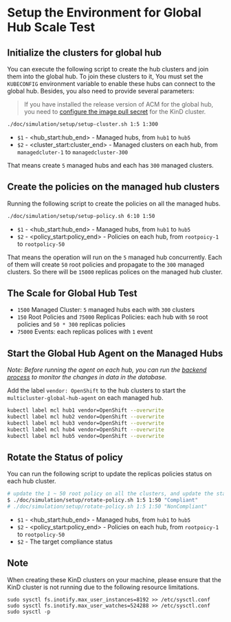 # Setup the Environment for Global Hub Scale Test

## Initialize the clusters for global hub

You can execute the following script to create the hub clusters and join them into the global hub. To join these clusters to it, You must set the `KUBECONFIG` environment variable to enable these hubs can connect to the global hub. Besides, you also need to provide several parameters:

> If you have installed the release version of ACM for the global hub, you need to [configure the image pull secret](https://docs.redhat.com/en/documentation/red_hat_advanced_cluster_management_for_kubernetes/2.12/html-single/clusters/index#import-gui-prereqs) for the KinD cluster.

```bash
./doc/simulation/setup/setup-cluster.sh 1:5 1:300 
```

- `$1` - <hub_start:hub_end> - Managed hubs, from `hub1` to `hub5`
- `$2` - <cluster_start:cluster_end> - Managed clusters on each hub, from `managedcluter-1` to `managedcluster-300`

That means create `5` managed hubs and each has `300` managed clusters.

## Create the policies on the managed hub clusters

Running the following script to create the policies on all the managed hubs.

```bash
./doc/simulation/setup/setup-policy.sh 6:10 1:50 
```

- `$1` - <hub_start:hub_end> - Managed hubs, from `hub1` to `hub5`
- `$2` - <policy_start:policy_end> - Policies on each hub, from `rootpoicy-1` to `rootpolicy-50`

That means the operation will run on the `5` managed hub concurrently. Each of them will create `50` root policies and propagate to the `300` managed clusters. So there will be `15000` replicas polices on the managed hub cluster. 

## The Scale for Global Hub Test

- `1500` Managed Cluster: `5` managed hubs each with `300` clusters
- `150` Root Policies and `75000` Replicas Policies: each hub with `50` root policies and `50 * 300` replicas policies
- `75000` Events: each replicas polices with `1` event


## Start the Global Hub Agent on the Managed Hubs

_Note: Before running the agent on each hub, you can run the [backend process](../inspector/README.md#count-the-records-of-database) to monitor the changes in data in the database._

Add the label `vendor: OpenShift` to the hub clusters to start the `multicluster-global-hub-agent` on each managed hub.
  
```bash
kubectl label mcl hub1 vendor=OpenShift --overwrite
kubectl label mcl hub2 vendor=OpenShift --overwrite
kubectl label mcl hub3 vendor=OpenShift --overwrite
kubectl label mcl hub4 vendor=OpenShift --overwrite
kubectl label mcl hub5 vendor=OpenShift --overwrite
```

## Rotate the Status of policy

You can run the following script to update the replicas policies status on each hub cluster.

```bash
# update the 1 ~ 50 root policy on all the clusters, and update the status to Compliant(default NonCompliant)
$ ./doc/simulation/setup/rotate-policy.sh 1:5 1:50 "Compliant"
# ./doc/simulation/setup/rotate-policy.sh 1:5 1:50 "NonCompliant"
```

- `$1` - <hub_start:hub_end> - Managed hubs, from `hub1` to `hub5`
- `$2` - <policy_start:policy_end> - Policies on each hub, from `rootpoicy-1` to `rootpolicy-50`
- `$2` - The target compliance status


## Note

When creating these KinD clusters on your machine, please ensure that the KinD cluster is not running due to the following resource limitations.

```
sudo sysctl fs.inotify.max_user_instances=8192 >> /etc/sysctl.conf
sudo sysctl fs.inotify.max_user_watches=524288 >> /etc/sysctl.conf
sudo sysctl -p
```